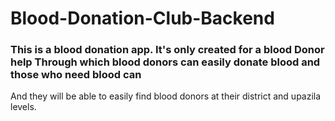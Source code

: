 # Blood-Donation-Club-Backend
### This is a blood donation app. It's only created for a blood Donor help Through which blood donors can easily donate blood and those who need blood can 
And they will be able to easily find blood donors at their district and upazila levels.
